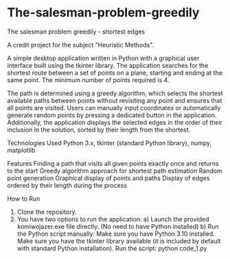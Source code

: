 # The-salesman-problem-greedily
The salesman problem greedily - shortest edges

A credit project for the subject "Heuristic Methods".

A simple desktop application written in Python with a graphical user interface built using the tkinter library.
The application searches for the shortest route between a set of points on a plane, starting and ending at the same point.
The minimum number of points required is 4.

The path is determined using a greedy algorithm, which selects the shortest available paths between points without revisiting any point and ensures that all points are visited.
Users can manually input coordinates or automatically generate random points by pressing a dedicated button in the application.
Additionally, the application displays the selected edges in the order of their inclusion in the solution, sorted by their length from the shortest.

Technologies Used
Python 3.x,
tkinter (standard Python library),
numpy,
matplotlib

Features
Finding a path that visits all given points exactly once and returns to the start
Greedy algorithm approach for shortest path estimation
Random point generation
Graphical display of points and paths
Display of edges ordered by their length during the process

How to Run
1. Clone the repository.
2. You have two options to run the application:
a)  Launch the provided komiwojazer.exe file directly.
  (No need to have Python installed)
b)  Run the Python script manually:
  Make sure you have Python 3.10 installed.
  Make sure you have the tkinter library available (it is included by default with standard Python installation).
  Run the script:
  python code_1.py
